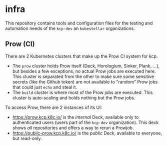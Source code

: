 # infra

This repository contains tools and configuration files for the testing and automation needs of the `kcp-dev` an `kubestellar` organizations.

## Prow (CI)

There are 2 Kubernetes clusters that make up the Prow CI system for kcp.

* The `prow` cluster holds Prow itself (Deck, Horologium, Sinker, Plank, ...), but besides a few exceptions, no actual Prow jobs are executed here. This cluster is separated from the other to make sure some sensitive secrets (like the Github token) are not available to "random" Prow jobs that could just `echo` and steal it.
* The `build` cluster is where most of the Prow jobs are executed. This cluster is auto-scaling and holds nothing but the Prow jobs.

To access Prow, there are 2 instances of its UI:

* https://prow.kcp.k8c.io/ is the _internal_ Deck, available only to authenticated users (users part of the `kcp-dev` organization). This deck shows _all_ repositories and offers a way to rerun a Prowjob.
* https://public-prow.kcp.k8c.io/ is the _public_ Deck, available to everyone, but read-only.
